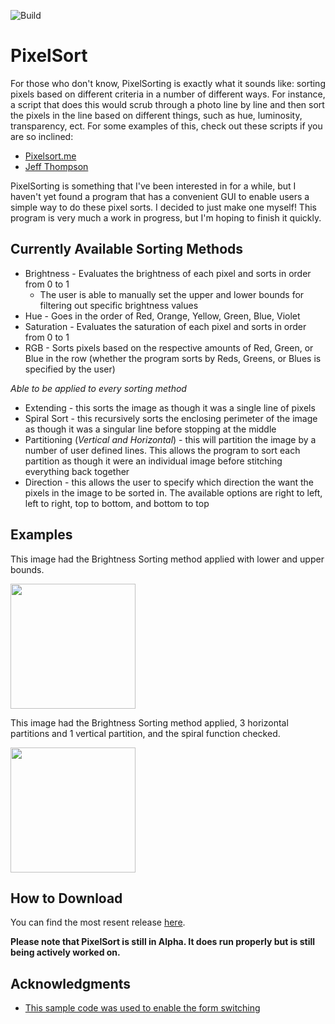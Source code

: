![Build](https://img.shields.io/badge/Release%20Version-0.1.1--alpha-blue)

# PixelSort

For those who don't know, PixelSorting is exactly what it sounds like: sorting pixels based on different criteria in a number of different ways. For instance, a script that does this would scrub through a photo line by line and then sort the pixels in the line based on different things, such as hue, luminosity, transparency, ect. For some examples of this, check out these scripts if you are so inclined: 

* [Pixelsort.me](http://www.pixelsort.me/)
* [Jeff Thompson](https://github.com/jeffThompson/PixelSorting)

PixelSorting is something that I've been interested in for a while, but I haven't yet found a program that has a convenient GUI to enable users a simple way to do these pixel sorts. I decided to just make one myself! This program is very much a work in progress, but I'm hoping to finish it quickly.

## Currently Available Sorting Methods

* Brightness - Evaluates the brightness of each pixel and sorts in order from 0 to 1
  * The user is able to manually set the upper and lower bounds for filtering out specific brightness values
* Hue - Goes in the order of Red, Orange, Yellow, Green, Blue, Violet
* Saturation - Evaluates the saturation of each pixel and sorts in order from 0 to 1
* RGB - Sorts pixels based on the respective amounts of Red, Green, or Blue in the row (whether the program sorts by Reds, Greens, or Blues is specified by the user)

*Able to be applied to every sorting method*

* Extending - this sorts the image as though it was a single line of pixels
* Spiral Sort - this recursively sorts the enclosing perimeter of the image as though it was a singular line before stopping at the middle
* Partitioning (*Vertical and Horizontal*) - this will partition the image by a number of user defined lines. This allows the program to sort each partition as though it were an individual image before stitching everything back together 
* Direction - this allows the user to specify which direction the want the pixels in the image to be sorted in. The available options are right to left, left to right, top to bottom, and bottom to top

## Examples

This image had the Brightness Sorting method applied with lower and upper bounds.

<img src="https://user-images.githubusercontent.com/7595163/72641311-7527a500-392f-11ea-9f6a-070040b79357.jpg" width="200">

This image had the Brightness Sorting method applied, 3 horizontal partitions and 1 vertical partition, and the spiral function checked.

<img src="https://user-images.githubusercontent.com/7595163/72641443-d8b1d280-392f-11ea-85ee-7048753091de.jpg" width="200">

## How to Download

You can find the most resent release [here](https://github.com/stucco11/PixelSort/releases/tag/0.1.0-alpha).

**Please note that PixelSort is still in Alpha. It does run properly but is still being actively worked on.**

## Acknowledgments

* [This sample code was used to enable the form switching](https://www.technical-recipes.com/2018/navigating-between-views-in-wpf-mvvm/)
